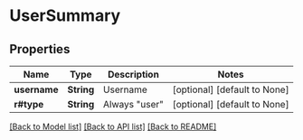 # UserSummary

## Properties
Name | Type | Description | Notes
------------ | ------------- | ------------- | -------------
**username** | **String** | Username | [optional] [default to None]
**r#type** | **String** | Always \"user\" | [optional] [default to None]

[[Back to Model list]](../README.md#documentation-for-models) [[Back to API list]](../README.md#documentation-for-api-endpoints) [[Back to README]](../README.md)


